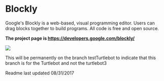 # Blockly

Google's Blockly is a web-based, visual programming editor.  Users can drag
blocks together to build programs.  All code is free and open source.

**The project page is https://developers.google.com/blockly/**

![](https://developers.google.com/blockly/sample.png)

This will be permanently on the branch testTurtlebot to indicate that this branch is for the Turtlebot and not the turtlebot3

Readme last updated 08/31/2017
